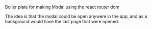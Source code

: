 Boiler plate for making Modal using the react router dom

The idea is that the modal could be open anywere in the app,
and as a background would have the last page that were opened.